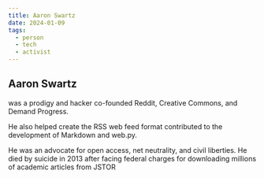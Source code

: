 ```yaml
---
title: Aaron Swartz
date: 2024-01-09
tags:
  - person
  - tech
  - activist
---
```

## Aaron Swartz 
was a prodigy and hacker 
co-founded Reddit, Creative Commons, and Demand Progress. 

He also helped create the RSS web feed format 
contributed to the development of Markdown and web.py. 

He was an advocate for open access, net neutrality, and civil liberties. He died by suicide in 2013 after facing federal charges for downloading millions of academic articles from JSTOR


